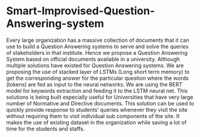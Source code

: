 # Smart-Improvised-Question-Answering-system
Every large organization has a massive collection of documents that it can use to build a Question Answering systems to serve and solve the queries of stakeholders in that institute. Hence we propose a Question Answering System based on official documents available in a university. Although multiple solutions have existed for Question Answering systems. We are proposing the use of stacked layer of LSTMs (Long short term memory) to get the corresponding answer for the particular question where the words (tokens) are fed as input to the neural networks. We are using the BERT model for keywords extraction and feeding it to the LSTM neural net. This solutions is being built especially useful for Universities that have very large number of Normative and Directive documents. This solution can be used to quickly provide response to students’ queries whenever they visit the site without requiring them to visit individual sub components of the site. It makes the use of existing dataset in the organization while saving a lot of time for the students and staffs.
